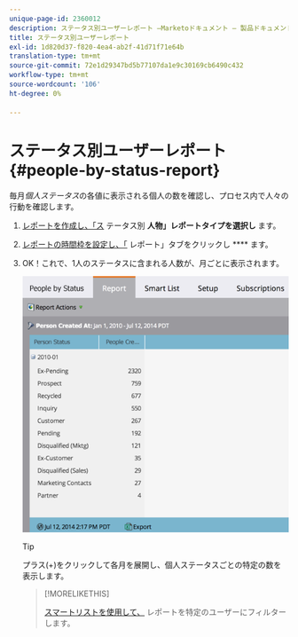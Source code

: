 ```yaml
---
unique-page-id: 2360012
description: ステータス別ユーザーレポート —Marketoドキュメント — 製品ドキュメント
title: ステータス別ユーザーレポート
exl-id: 1d820d37-f820-4ea4-ab2f-41d71f71e64b
translation-type: tm+mt
source-git-commit: 72e1d29347bd5b77107da1e9c30169cb6490c432
workflow-type: tm+mt
source-wordcount: '106'
ht-degree: 0%

---
```


# ステータス別ユーザーレポート{#people-by-status-report}

毎月&#x200B;_個人ステータス_&#x200B;の各値に表示される個人の数を確認し、プロセス内で人々の行動を確認します。

1. [レポートを作成し、「ス](/help/marketo/product-docs/reporting/basic-reporting/creating-reports/create-a-report-in-a-program.md) テータス別 **人物」レポートタイプを選択し** [](/help/marketo/product-docs/reporting/basic-reporting/report-types/report-type-overview.md)ます。

1. [レポートの時間枠を設定し、「](/help/marketo/product-docs/reporting/basic-reporting/editing-reports/change-a-report-time-frame.md) レポート」タブをクリックし **** ます。

1. OK！これで、1人のステータスに含まれる人数が、月ごとに表示されます。

   ![](assets/image2017-3-27-11-3a17-3a4.png)

   >[!TIP]
   >
   >プラス(+)をクリックして各月を展開し、個人ステータスごとの特定の数を表示します。

   >[!MORELIKETHIS]
   >
   >[スマートリストを使用して、](/help/marketo/product-docs/reporting/basic-reporting/editing-reports/filter-people-in-a-report-with-a-smart-list.md) レポートを特定のユーザーにフィルターします。
